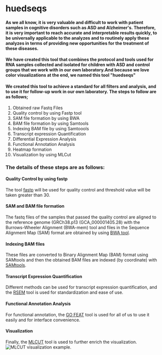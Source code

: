 # huedseqs
 #### As we all know, it is very valuable and difficult to work with patient samples in cognitive disorders such as ASD and Alzheimer's. Therefore, it is very important to reach accurate and interpretable results quickly, to be universally applicable to the analyzes and to routinely apply these analyzes in terms of providing new opportunities for the treatment of these diseases.
 #### We have created this tool that combines the protocol and tools used for RNA samples collected and isolated for children with ASD and control groups that we work with in our own laboratory.And because we love color visualizations at the end, we named this tool "huedseqs"
 #### We created this tool to achieve a standard for all filters and analysis, and to use it for follow-up work in our own laboratory. The steps to follow are as follows;
 1. Obtained raw Fastq Files
 2. Quality control by using Fastp tool
 3. SAM file formation by using BWA
 4. BAM file formation by using Samtools
 5. Indexing BAM file by using Samtoools
 6. Transcript expression Quantification
 7. Differential Expression Analysis
 8. Functional Annotation Analysis
 9. Heatmap formation
 10. Visualization by using MLCut

 ### The details of these steps are as follows:
 #### Quality Control by using fastp 
 The tool [fastp](https://github.com/OpenGene/fastp#fastp) will be used for quality control and threshold value will be taken greater than 30. 
 #### SAM and BAM file formation
 The fastq files of the samples that passed the quality control are aligned to the reference genome (GRCh38.p13 (GCA_000001405.28) with the Burrows-Wheeler Alignment (BWA-mem) tool and files in the Sequence Alignment Map (SAM) format are obtained by using [BWA tool](https://github.com/lh3/bwa).
 #### Indexing BAM files
 These files are converted to Binary Alignment Map (BAM) format using SAMtools and then the obtained BAM files are indexed (by coordinate) with [SAMtools](http://www.htslib.org). 
 #### Transcript Expression Quantification
 Different methods can be used for transcript expression quantification, and the [RSEM](https://github.com/deweylab/RSEM) tool is used for standardization and ease of use.
#### Functional Annotation Analysis
For functional annotation, the [GO FEAT](https://github.com/fabriciopa/gofeat) tool is used for all of us to use it easily and for interface convenience.
#### Visualization
Finally, the [MLCUT](https://bivi.co/visualisation/mlcut) tool is used to further enrich the visualization. 
![MLCUT visualization example.](https://bivi.co/sites/default/files/styles/portfolio_fullwidth/public/hoxHCA_PC.png?itok=s54Ma_GQ "This is a MLCUT visualization example")

